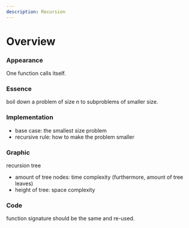 ```yaml
---
description: Recursion
---
```


# Overview

### Appearance

One function calls itself.

### Essence

boil down a problem of size n to subproblems of smaller size.

### Implementation

* base case: the smallest size problem
* recursive rule: how to make the problem smaller

### Graphic

recursion tree

* amount of tree nodes: time complexity \(furthermore, amount of tree leaves\)
* height of tree: space complexity

### Code

function signature should be the same and re-used.





